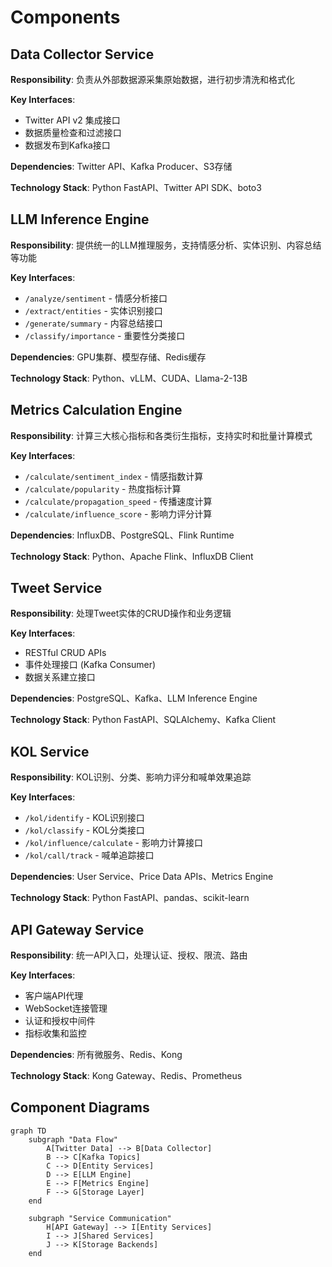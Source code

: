 # Components

## Data Collector Service
**Responsibility**: 负责从外部数据源采集原始数据，进行初步清洗和格式化

**Key Interfaces**:
- Twitter API v2 集成接口
- 数据质量检查和过滤接口
- 数据发布到Kafka接口

**Dependencies**: Twitter API、Kafka Producer、S3存储

**Technology Stack**: Python FastAPI、Twitter API SDK、boto3

## LLM Inference Engine  
**Responsibility**: 提供统一的LLM推理服务，支持情感分析、实体识别、内容总结等功能

**Key Interfaces**:
- `/analyze/sentiment` - 情感分析接口
- `/extract/entities` - 实体识别接口  
- `/generate/summary` - 内容总结接口
- `/classify/importance` - 重要性分类接口

**Dependencies**: GPU集群、模型存储、Redis缓存

**Technology Stack**: Python、vLLM、CUDA、Llama-2-13B

## Metrics Calculation Engine
**Responsibility**: 计算三大核心指标和各类衍生指标，支持实时和批量计算模式

**Key Interfaces**:
- `/calculate/sentiment_index` - 情感指数计算
- `/calculate/popularity` - 热度指标计算
- `/calculate/propagation_speed` - 传播速度计算
- `/calculate/influence_score` - 影响力评分计算

**Dependencies**: InfluxDB、PostgreSQL、Flink Runtime

**Technology Stack**: Python、Apache Flink、InfluxDB Client

## Tweet Service
**Responsibility**: 处理Tweet实体的CRUD操作和业务逻辑

**Key Interfaces**:
- RESTful CRUD APIs
- 事件处理接口 (Kafka Consumer)
- 数据关系建立接口

**Dependencies**: PostgreSQL、Kafka、LLM Inference Engine

**Technology Stack**: Python FastAPI、SQLAlchemy、Kafka Client

## KOL Service  
**Responsibility**: KOL识别、分类、影响力评分和喊单效果追踪

**Key Interfaces**:
- `/kol/identify` - KOL识别接口
- `/kol/classify` - KOL分类接口
- `/kol/influence/calculate` - 影响力计算接口
- `/kol/call/track` - 喊单追踪接口

**Dependencies**: User Service、Price Data APIs、Metrics Engine

**Technology Stack**: Python FastAPI、pandas、scikit-learn

## API Gateway Service
**Responsibility**: 统一API入口，处理认证、授权、限流、路由

**Key Interfaces**:
- 客户端API代理
- WebSocket连接管理  
- 认证和授权中间件
- 指标收集和监控

**Dependencies**: 所有微服务、Redis、Kong

**Technology Stack**: Kong Gateway、Redis、Prometheus

## Component Diagrams

```mermaid
graph TD
    subgraph "Data Flow"
        A[Twitter Data] --> B[Data Collector]
        B --> C[Kafka Topics]
        C --> D[Entity Services]
        D --> E[LLM Engine]
        E --> F[Metrics Engine]
        F --> G[Storage Layer]
    end
    
    subgraph "Service Communication"  
        H[API Gateway] --> I[Entity Services]
        I --> J[Shared Services]
        J --> K[Storage Backends]
    end
```
